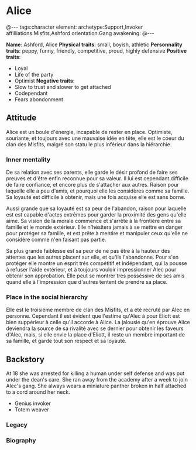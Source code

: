 # Alice

@---
tags:character
element:
archetype:Support,Invoker
affilliations:Misfits,Ashford
orientation:Gang
awakening:
@---

**Name**: Ashford, Alice
**Physical traits**: small, boyish, athletic
**Personnality traits**: peppy, funny, friendly, competitive, proud, highly defensive
**Positive traits**:
 * Loyal 
 * Life of the party
 * Optimist
**Negative traits**:
 * Slow to trust and slower to get attached
 * Codependant
 * Fears abondonment

## Attitude
Alice est un boule d'énergie, incapable de rester en place. Optimiste, souriante, et toujours avec une mauvaise idée en tête, elle est le coeur du clan des Misfits, malgré son statu le plus inférieur dans la hiérarchie.

### Inner mentality
De sa relation avec ses parents, elle garde le désir profond de faire ses preuves et d'être enfin reconnue pour sa valeur. Il lui est cependant difficile de faire confiance, et encore plus de s'attacher aux autres. Raison pour laquelle elle a peu d'amis, et pourquoi elle les considères comme sa famille. Sa loyauté est difficile à obtenir, mais une fois acquise elle est sans borne.

Aussi grande que sa loyauté est sa peur de l'abandon, raison pour laquelle est est capable d'actes extrêmes pour garder la proximité des gens qu'elle aime. Sa vision de la morale commence et s'arrête à la frontière entre sa famille et le monde extérieur. Elle n'hésitera jamais à se mettre en danger pour protéger sa famille, et est prête à mentire et manipuler ceux qu'elle ne considère comme n'en faisant pas partie.

Sa plus grande faiblesse est sa peur de ne pas être à la hauteur des attentes que les autres placent sur elle, et qu'ils l'abandonne. Pour s'en protéger elle montre un esprit trés compétitif et indépendant, qui la pousse à refuser l'aide extérieur, et à toujours vouloir impressionner Alec pour obtenir son approbation. Elle peut se montrer tres posséssive de ses amis quand elle à l'impression que d'autres tentent de prendre sa place.

### Place in the social hierarchy
Elle est le troisiéme membre de clan des Misfits, et a été recruté par Alec en personne. Cependant il est évident que l'estime qu'Alec à pour Eliott est bien suppérieur à celle qu'il accorde à Alice. La jalousie qu'en éprouve Alice deviendra la source de sa rivalité avec se dernier pour obtenir les faveurs d'Alec, mais, si elle envie la place d'Eliott, il reste un membre important de sa famille, et garde tout son respect et sa loyauté.


## Backstory

At 18 she was arrested for killing a human under self defense and was put under the dean's care.
She ran away from the academy after a week to join Alec's gang.
She always wears a miniature panther broken in half attached to a cord around her neck.

 * Genius invoker
 * Totem weaver
### Legacy
### Biography
